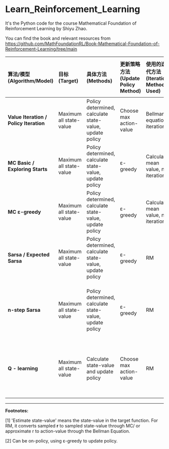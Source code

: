 # Learn_Reinforcement_Learning

It's the Python code for the course Mathematical Foundation of Reinforcement Learning by Shiyu Zhao. 

You can find the book and relevant resources from https://github.com/MathFoundationRL/Book-Mathematical-Foundation-of-Reinforcement-Learning/tree/main

| 算法/模型 (Algorithm/Model) | 目标 (Target) | 具体方法 (Methods) | 更新策略方法 (Update Policy Method) | 使用的迭代方法 (Iteration Methods Used) | Estimate state-value/action-value for current-state[1] | Estimate next-state value | on-policy/off-policy |
| :--- | :--- | :--- | :--- | :--- | :--- | :--- | :--- |
| **Value Iteration / Policy Iteration** | Maximum all state-value | Policy determined, calculate state-value, update policy | Choose max action-value | Bellman equation, iterations | No | Use new state value table | :--- |
| **MC Basic / Exploring Starts** | Maximum all state-value | Policy determined, calculate state-value, update policy | ε-greedy | Calculate mean value, no iteration | Monte Carlo (use episode) | Non't need | on-policy |
| **MC ε-greedy** | Maximum all state-value | Policy determined, calculate state-value, update policy | ε-greedy | Calculate mean value, no iteration | By Monte Carlo (use episode) | Don't need | on-policy |
| **Sarsa / Expected Sarsa** | Maximum all state-value | Policy determined, calculate state-value, update policy | ε-greedy | RM | By Bellman Equation | Use the next sampled q(s, a) / E[q(s, a)] | on-policy |
| **n-step Sarsa** | Maximum all state-value | Policy determined, calculate state-value, update policy | ε-greedy | RM | By Bellman Equation | Use the several following sampled return and the last state-value | on-policy |
| **Q - learning** | Maximum all state-value | Calculate state-value and update policy | Choose max action-value | RM | By Opyimal Bellman Equation | Use the max q(s, a) in the q-value table in current iteration for next state | off-policy[2] |
---
**Footnotes:**

[1] 'Estimate state-value' means the state-value in the target function. For RM, it converts sampled **r** to sampled state-value through MC/ or approximate r to action-value through the Bellman Equation.

[2] Can be on-policy, using ε-greedy to update policy.
